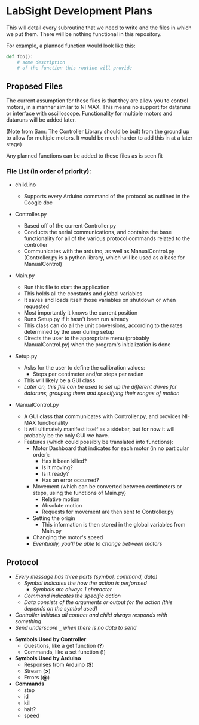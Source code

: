 # LabSight Development Plans

This will detail every subroutine that we need to write and the files in which we put them. There will be nothing functional in this repository.

For example, a planned function would look like this:

```python
def foo():
    # some description
    # of the function this routine will provide
```
## Proposed Files

The current assumption for these files is that they are allow you to control motors, in a manner similar to NI MAX. This means no support for dataruns or interface with oscilloscope. Functionality for multiple motors and dataruns will be added later.

(Note from Sam: The Controller Library should be built from the ground up to allow for multiple motors. It would be much harder to add this in at a later stage)

Any planned functions can be added to these files as is seen fit

### File List (in order of priority):

* child.ino
  - Supports every Arduino command of the protocol as outlined in the Google doc

* Controller.py
  - Based off of the current Controller.py
  - Conducts the serial communications, and contains the base functionality for all of the various protocol commands related to the controller
  - Communicates with the arduino, as well as ManualControl.py (Controller.py is a python library, which will be used as a base for ManualControl)

* Main.py
  - Run this file to start the application
  - This holds all the constants and global variables
  - It saves and loads itself those variables on shutdown or when requested
  - Most importantly it knows the current position
  - Runs Setup.py if it hasn't been run already
  - This class can do all the unit conversions, according to the rates determined by the user during setup
  - Directs the user to the appropriate menu (probably ManualControl.py) when the program's initialization is done

* Setup.py
  - Asks for the user to define the calibration values:
    - Steps per centimeter and/or steps per radian
  - This will likely be a GUI class
  - *Later on, this file can be used to set up the different drives for dataruns, grouping them and specifying their ranges of motion*

* ManualControl.py
  - A GUI class that communicates with Controller.py, and provides NI-MAX functionality
  - It will ultimately manifest itself as a sidebar, but for now it will probably be the only GUI we have.
  - Features (which could possibly be translated into functions):
    - Motor Dashboard that indicates for each motor (in no particular order):
      - Has it been killed?
      - Is it moving?
      - Is it ready?
      - Has an error occurred?
    - Movement (which can be converted between centimeters or steps, using the functions of Main.py)
      - Relative motion
      - Absolute motion
      - Requests for movement are then sent to Controller.py
    - Setting the origin
      - This information is then stored in the global variables from Main.py
    - Changing the motor's speed
    - *Eventually, you'll be able to change between motors*

## Protocol

  - *Every message has three parts (symbol, command, data)*
    - *Symbol indicates the how the action is performed*
      - *Symbols are always 1 character*
    - *Command indicates the specific action*
    - *Data consists of the arguments or output for the action (this depends on the symbol used)*
  - *Controller initiates all contact and child always responds with something*
  - *Send underscore `_` when there is no data to send*

* **Symbols Used by Controller**
  - Questions, like a get function (**?**)
  - Commands, like a set function (**!**)
* **Symbols Used by Arduino**
  - Responses from Arduino (**$**)
  - Stream (**>**)
  - Errors (**@**)
* **Commands**
  - step
  - id
  - kill
  - halt?
  - speed
